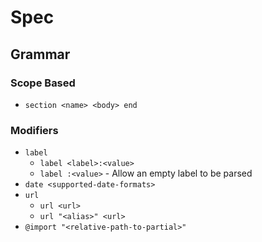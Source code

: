 # Spec

## Grammar

### Scope Based

- `section <name> <body> end`

### Modifiers

- `label`
  - `label <label>:<value>`
  - `label :<value>` - Allow an empty label to be parsed
- `date <supported-date-formats>`
- `url`
  - `url <url>`
  - `url "<alias>" <url>`
- `@import "<relative-path-to-partial>"`
